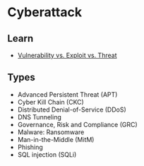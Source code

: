 # Cyberattack

<!--
https://cisecurity.org/controls/cis-controls-navigator/
-->

<!--
https://app.pluralsight.com/paths/skill/governance-risk-and-compliance-grc

https://app.pluralsight.com/paths/skill/accessdata-forensic-toolkit-ftk

https://app.pluralsight.com/paths/skill/blue-team-tools
https://app.pluralsight.com/paths/skill/red-team-tools

https://app.pluralsight.com/library/courses/advanced-persistent-threats-big-picture/table-of-contents
https://app.pluralsight.com/paths/skills/malware-analysis
https://app.pluralsight.com/paths/skill/malware-prevention-detection-and-response
-->

<!--
Soft skills

Kali Linux
Network Mapper (Nmap)
Wireshark
Burp Suite Community Edition
-->

## Learn

- [Vulnerability vs. Exploit vs. Threat](https://snyk.io/learn/security-vulnerability-exploits-threats/)

## Types

- Advanced Persistent Threat (APT)
- Cyber Kill Chain (CKC)
- Distributed Denial-of-Service (DDoS)
- DNS Tunneling
- Governance, Risk and Compliance (GRC)
- Malware: Ransomware
- Man-in-the-Middle (MitM)
- Phishing
- SQL injection (SQLi)

<!--
AccessData Forensic Toolkit (FTK)

Blue Team: Defense
Red Team: Offensive
-->

<!--
Spywares
Rootkit

Exploit:
  Backdoor
  Scripting
  Worms
  Trojan Horses
-->

<!--
Red Team Technical Activities:

- Application and Infrastructure Vulnerability Scans;
- Application, Infrastructure and Mobile Penetration Tests;
- Roll-out of campaigns involving Social Engineering;
- Implementation of SAST, DAST, Dependency Scanning and Container Scanning in CI / CD;
- Identity Theft in the Wireless network;
- Malware Analysis;

Blue Team Technical Activities:

- SIEM Implementation and Configuration of Dashboards, Alerts and Metrics;
- WAF Rules Control and Monitoring;
- Implementation and solution configuration of IDS / IPS, Antivirus, DLP and FIM;
- Cloud environment auditing using Inspector, GuardDuty, Cloudtrail, CloudWatch, SecurityHub, etc;
- Systems Hardening;
- Management of Cryptographic Keys and their rotations;
- Identity and Access Management;

GRC Technical Activities:

- Recurring Internal Audit using PDCA;
- Gap Analysis and Risk Assessment;
- Development of Policies and Procedures suitable for the company;
- Third Party Audit;
- Adaptation of processes according to frameworks of the NIST/ISO27000 family;
- Mapping and adequacy of Data Privacy architecture in accordance with LGPD / GDPR (legal support assistance needed);

Management Activities:

- Kick-off meetings and project alignment with the main areas of the company;
- Elaboration of weekly reports regarding the progress of projects for Managers;
- Planning tasks using prioritization and a sense of urgency for distribution among the team through SCRUM methodology and planning (pre) and retrospective (post) meetings;
- Personal and technical management (including 1:1s) of a team of 8 people;
- Support in creating and maintaining ORKs in the Security area for the company;
-->
